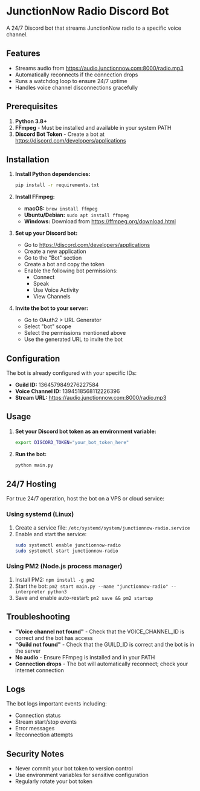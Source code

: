 # JunctionNow Radio Discord Bot

A 24/7 Discord bot that streams JunctionNow radio to a specific voice channel.

## Features

- Streams audio from https://audio.junctionnow.com:8000/radio.mp3
- Automatically reconnects if the connection drops
- Runs a watchdog loop to ensure 24/7 uptime
- Handles voice channel disconnections gracefully

## Prerequisites

1. **Python 3.8+**
2. **FFmpeg** - Must be installed and available in your system PATH
3. **Discord Bot Token** - Create a bot at https://discord.com/developers/applications

## Installation

1. **Install Python dependencies:**
   ```bash
   pip install -r requirements.txt
   ```

2. **Install FFmpeg:**
   - **macOS:** `brew install ffmpeg`
   - **Ubuntu/Debian:** `sudo apt install ffmpeg`
   - **Windows:** Download from https://ffmpeg.org/download.html

3. **Set up your Discord bot:**
   - Go to https://discord.com/developers/applications
   - Create a new application
   - Go to the "Bot" section
   - Create a bot and copy the token
   - Enable the following bot permissions:
     - Connect
     - Speak
     - Use Voice Activity
     - View Channels

4. **Invite the bot to your server:**
   - Go to OAuth2 > URL Generator
   - Select "bot" scope
   - Select the permissions mentioned above
   - Use the generated URL to invite the bot

## Configuration

The bot is already configured with your specific IDs:
- **Guild ID:** 1364579849276227584
- **Voice Channel ID:** 1394518568112226396
- **Stream URL:** https://audio.junctionnow.com:8000/radio.mp3

## Usage

1. **Set your Discord bot token as an environment variable:**
   ```bash
   export DISCORD_TOKEN="your_bot_token_here"
   ```

2. **Run the bot:**
   ```bash
   python main.py
   ```

## 24/7 Hosting

For true 24/7 operation, host the bot on a VPS or cloud service:

### Using systemd (Linux)
1. Create a service file: `/etc/systemd/system/junctionnow-radio.service`
2. Enable and start the service:
   ```bash
   sudo systemctl enable junctionnow-radio
   sudo systemctl start junctionnow-radio
   ```

### Using PM2 (Node.js process manager)
1. Install PM2: `npm install -g pm2`
2. Start the bot: `pm2 start main.py --name "junctionnow-radio" --interpreter python3`
3. Save and enable auto-restart: `pm2 save && pm2 startup`

## Troubleshooting

- **"Voice channel not found"** - Check that the VOICE_CHANNEL_ID is correct and the bot has access
- **"Guild not found"** - Check that the GUILD_ID is correct and the bot is in the server
- **No audio** - Ensure FFmpeg is installed and in your PATH
- **Connection drops** - The bot will automatically reconnect; check your internet connection

## Logs

The bot logs important events including:
- Connection status
- Stream start/stop events
- Error messages
- Reconnection attempts

## Security Notes

- Never commit your bot token to version control
- Use environment variables for sensitive configuration
- Regularly rotate your bot token 